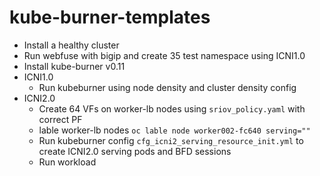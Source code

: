 # kube-burner-templates

* Install a healthy cluster
* Run webfuse with bigip and create 35 test namespace using ICNI1.0
* Install kube-burner v0.11 
* ICNI1.0
	* Run kubeburner using node density and cluster density config
* ICNI2.0
	* Create 64 VFs on worker-lb nodes using `sriov_policy.yaml` with correct PF
	* lable worker-lb nodes `oc lable node worker002-fc640 serving=""` 
	* Run kubeburner config `cfg_icni2_serving_resource_init.yml` to create ICNI2.0 serving pods and BFD sessions
	* Run workload
